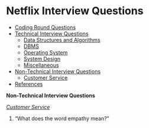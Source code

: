 # Netflix Interview Questions
* [Coding Round Questions](#coding)
* [Technical Interview Questions](#tech)
   * [Data Structures and Algorithms](#dsalg)
   * [DBMS](#dbms)
   * [Operating System](#os)
   * [System Design](#design)
   * [Miscellaneous](#misc)
* [Non-Technical Interview Questions](#nontech) 
   * [Customer Service](#cservice)
* [References](#ref)

<b name="nontech">Non-Technical Interview Questions</b>

<i><u name="cservice">Customer Service</u></i>

1. “What does the word empathy mean?”
